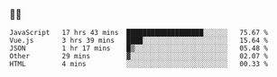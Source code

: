 ### 👨‍💻

<!--START_SECTION:waka-->
```text
JavaScript   17 hrs 43 mins  ███████████████████░░░░░░   75.67 % 
Vue.js       3 hrs 39 mins   ████░░░░░░░░░░░░░░░░░░░░░   15.64 % 
JSON         1 hr 17 mins    █▒░░░░░░░░░░░░░░░░░░░░░░░   05.48 % 
Other        29 mins         ▓░░░░░░░░░░░░░░░░░░░░░░░░   02.07 % 
HTML         4 mins          ░░░░░░░░░░░░░░░░░░░░░░░░░   00.33 % 
```
<!--END_SECTION:waka-->
